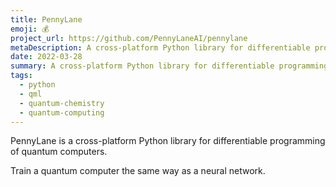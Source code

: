 ```yaml
---
title: PennyLane
emoji: 💰
project_url: https://github.com/PennyLaneAI/pennylane
metaDescription: A cross-platform Python library for differentiable programming of quantum computers.
date: 2022-03-28
summary: A cross-platform Python library for differentiable programming of quantum computers.
tags:
  - python
  - qml
  - quantum-chemistry
  - quantum-computing
---
```



PennyLane is a cross-platform Python library for differentiable programming of quantum computers.

Train a quantum computer the same way as a neural network.
